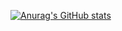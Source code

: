 [![Anurag's GitHub stats](https://github-readme-stats.vercel.app/api?username=cvs0&show_icons=true&theme=radical)](https://github.com/anuraghazra/github-readme-stats)
